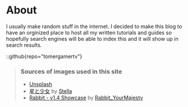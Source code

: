 # About

I usually make random stuff in the internet. I decided to make this blog to have an orginized place to host all my written tutorials and guides so hopefully search engines will be able to index this and it will show up in search results.

::github{repo="tomergamertv"}

> ### Sources of images used in this site
>
> - [Unsplash](https://unsplash.com/)
> - [星と少女](https://www.pixiv.net/artworks/108916539) by [Stella](https://www.pixiv.net/users/93273965)
> - [Rabbit - v1.4 Showcase](https://civitai.com/posts/586908) by [Rabbit_YourMajesty](https://civitai.com/user/Rabbit_YourMajesty)
